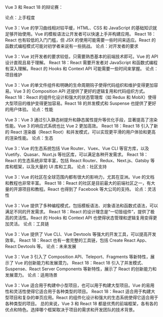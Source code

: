 Vue 3 和 React 18 的辩论赛：

论点：上手程度

Vue 3：Vue 的学习曲线相对较平缓，HTML、CSS 和 JavaScript 的基础知识就足够开始使用。Vue 的模板语法让开发者可以快速上手并构建应用。
React 18：React 也有较低的入门门槛，但 JSX 的使用可能需要一些时间来适应。React 的函数式编程模式可能对初学者来说有一些挑战。
论点：对开发者的要求

Vue 3：Vue 对开发者的要求较低，只需要熟悉基本的前端技术即可。Vue 的 API 设计直观且易于理解。
React 18：React 需要开发者对 JavaScript 和函数式编程有深入理解。React 的 Hooks 和 Context API 可能需要一些时间来掌握。
论点：项目维护

Vue 3：Vue 的单文件组件和明确的生命周期钩子使得代码组织和维护变得更加容易。Vue 3 的 Composition API 还提供了更好的逻辑复用和代码组织方式。
React 18：React 的组件化设计和强大的状态管理库（如 Redux 和 MobX）使得大型项目的维护变得更加容易。React 18 的并发模式和 Suspense 也提供了更好的用户体验。
论点：性能

Vue 3：Vue 3 通过引入静态树提升和静态属性提升等优化手段，显著提高了渲染性能。Vue 3 的响应式系统也比 Vue 2 更加高效。
React 18：React 18 引入了新的 React 渲染器（React Root）和并发模式，可以实现更平滑的用户体验和更高的渲染性能。
论点：生态

Vue 3：Vue 的生态系统包括 Vue Router、Vuex、Vue CLI 等官方库，以及 Vuetify、Quasar、Nuxt.js 等社区库，可以满足各种开发需求。
React 18：React 的生态系统非常丰富，包括 React Router、Redux、Next.js、Gatsby 等库和框架，以及大量的 UI 库和工具。
论点：社区支持

Vue 3：Vue 的社区在全球范围内都有很大的影响力，尤其在亚洲。Vue 的文档和教程也非常丰富。
React 18：React 的社区是目前最大的前端社区之一，有大量的开源项目和教程。React 也得到了 Facebook 等大公司的支持。
论点：灵活性

Vue 3：Vue 提供了多种编程模式，包括模板语法、对象语法和函数式语法，可以满足不同的开发需求。
React 18：React 的设计理念是“一切皆组件”，提供了极高的灵活性。React 的 Hooks 和 Context API 也使得状态管理和逻辑复用变得更加灵活。
论点：工具链

Vue 3：Vue 提供了 Vue CLI、Vue Devtools 等强大的开发工具，可以提高开发效率。
React 18：React 也有一套完整的工具链，包括 Create React App、React Devtools 等。
论点：未来发展

Vue 3：Vue 3 引入了 Composition API、Teleport、Fragments 等新特性，展示了 Vue 的创新能力和发展潜力。
React 18：React 18 引入了并发模式、Suspense、React Server Components 等新特性，展示了 React 的创新能力和发展潜力。
论点：适用场景

Vue 3：Vue 适合用于构建中小型项目，也可以用于构建大型项目。Vue 的易用性和灵活性使得它适合用于各种类型的项目。
React 18：React 适合用于构建大型项目和复杂的单页应用。React 的组件化设计和强大的生态系统使得它适合用于各种类型的项目。
总的来说，Vue 3 和 React 18 都是优秀的前端框架，各有各的优点和特色。选择哪个框架取决于项目的需求和开发团队的技术背景。
